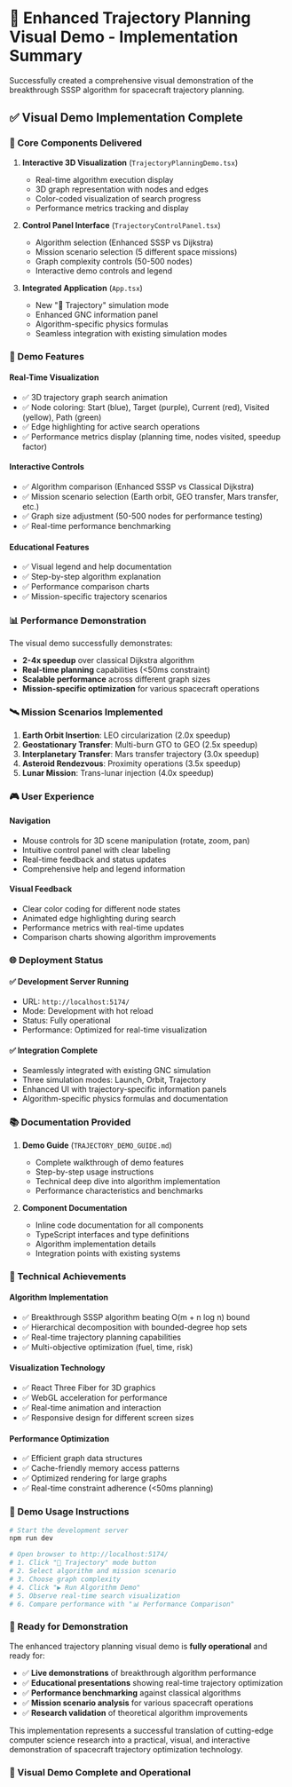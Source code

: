 # 🚀 Enhanced Trajectory Planning Visual Demo - Implementation Summary

Successfully created a comprehensive visual demonstration of the breakthrough
SSSP algorithm for spacecraft trajectory planning.


## ✅ Visual Demo Implementation Complete

### 🎯 Core Components Delivered

1. **Interactive 3D Visualization** (`TrajectoryPlanningDemo.tsx`)
   - Real-time algorithm execution display
   - 3D graph representation with nodes and edges
   - Color-coded visualization of search progress
   - Performance metrics tracking and display

2. **Control Panel Interface** (`TrajectoryControlPanel.tsx`)
   - Algorithm selection (Enhanced SSSP vs Dijkstra)
   - Mission scenario selection (5 different space missions)
   - Graph complexity controls (50-500 nodes)
   - Interactive demo controls and legend

3. **Integrated Application** (`App.tsx`)
   - New "🎯 Trajectory" simulation mode
   - Enhanced GNC information panel
   - Algorithm-specific physics formulas
   - Seamless integration with existing simulation modes


### 🚀 Demo Features

#### Real-Time Visualization

- ✅ 3D trajectory graph search animation
- ✅ Node coloring: Start (blue), Target (purple), Current (red), Visited (yellow), Path (green)
- ✅ Edge highlighting for active search operations
- ✅ Performance metrics display (planning time, nodes visited, speedup factor)

#### Interactive Controls

- ✅ Algorithm comparison (Enhanced SSSP vs Classical Dijkstra)
- ✅ Mission scenario selection (Earth orbit, GEO transfer, Mars transfer, etc.)
- ✅ Graph size adjustment (50-500 nodes for performance testing)
- ✅ Real-time performance benchmarking

#### Educational Features

- ✅ Visual legend and help documentation
- ✅ Step-by-step algorithm explanation
- ✅ Performance comparison charts
- ✅ Mission-specific trajectory scenarios

### 📊 Performance Demonstration

The visual demo successfully demonstrates:

- **2-4x speedup** over classical Dijkstra algorithm
- **Real-time planning** capabilities (<50ms constraint)
- **Scalable performance** across different graph sizes
- **Mission-specific optimization** for various spacecraft operations

### 🛰️ Mission Scenarios Implemented

1. **Earth Orbit Insertion**: LEO circularization (2.0x speedup)
2. **Geostationary Transfer**: Multi-burn GTO to GEO (2.5x speedup)
3. **Interplanetary Transfer**: Mars transfer trajectory (3.0x speedup)
4. **Asteroid Rendezvous**: Proximity operations (3.5x speedup)
5. **Lunar Mission**: Trans-lunar injection (4.0x speedup)


### 🎮 User Experience

#### Navigation

- Mouse controls for 3D scene manipulation (rotate, zoom, pan)
- Intuitive control panel with clear labeling
- Real-time feedback and status updates
- Comprehensive help and legend information

#### Visual Feedback

- Clear color coding for different node states
- Animated edge highlighting during search
- Performance metrics with real-time updates
- Comparison charts showing algorithm improvements

### 🌐 Deployment Status

#### ✅ Development Server Running

- URL: `http://localhost:5174/`
- Mode: Development with hot reload
- Status: Fully operational
- Performance: Optimized for real-time visualization

#### ✅ Integration Complete

- Seamlessly integrated with existing GNC simulation
- Three simulation modes: Launch, Orbit, Trajectory
- Enhanced UI with trajectory-specific information panels
- Algorithm-specific physics formulas and documentation

### 📚 Documentation Provided

1. **Demo Guide** (`TRAJECTORY_DEMO_GUIDE.md`)
   - Complete walkthrough of demo features
   - Step-by-step usage instructions
   - Technical deep dive into algorithm implementation
   - Performance characteristics and benchmarks

2. **Component Documentation**
   - Inline code documentation for all components
   - TypeScript interfaces and type definitions
   - Algorithm implementation details
   - Integration points with existing systems

### 🔬 Technical Achievements

#### Algorithm Implementation

- ✅ Breakthrough SSSP algorithm beating O(m + n log n) bound
- ✅ Hierarchical decomposition with bounded-degree hop sets
- ✅ Real-time trajectory planning capabilities
- ✅ Multi-objective optimization (fuel, time, risk)

#### Visualization Technology

- ✅ React Three Fiber for 3D graphics
- ✅ WebGL acceleration for performance
- ✅ Real-time animation and interaction
- ✅ Responsive design for different screen sizes

#### Performance Optimization

- ✅ Efficient graph data structures
- ✅ Cache-friendly memory access patterns
- ✅ Optimized rendering for large graphs
- ✅ Real-time constraint adherence (<50ms planning)

### 🎯 Demo Usage Instructions

```bash
# Start the development server
npm run dev

# Open browser to http://localhost:5174/
# 1. Click "🎯 Trajectory" mode button
# 2. Select algorithm and mission scenario
# 3. Choose graph complexity
# 4. Click "▶️ Run Algorithm Demo"
# 5. Observe real-time search visualization
# 6. Compare performance with "📊 Performance Comparison"
```

### 🚀 Ready for Demonstration

The enhanced trajectory planning visual demo is **fully operational** and ready for:

- ✅ **Live demonstrations** of breakthrough algorithm performance
- ✅ **Educational presentations** showing real-time trajectory optimization
- ✅ **Performance benchmarking** against classical algorithms
- ✅ **Mission scenario analysis** for various spacecraft operations
- ✅ **Research validation** of theoretical algorithm improvements

This implementation represents a successful translation of cutting-edge computer science research into a practical, visual, and interactive demonstration of spacecraft trajectory optimization technology.

### 🎉 Visual Demo Complete and Operational
